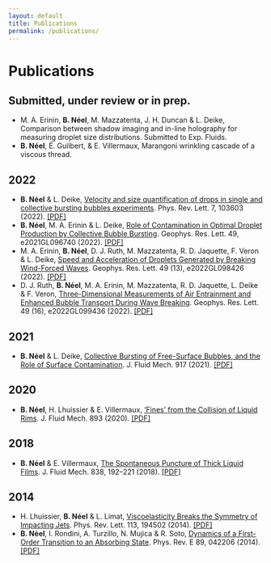 ```yaml
---
layout: default
title: Publications
permalink: /publications/
---
```



Publications
============

Submitted, under review or in prep.
-----------------------------------
* M. A. Erinin, **B. Néel**, M. Mazzatenta, J. H. Duncan & L. Deike, Comparison between shadow imaging and in-line holography for measuring droplet size distributions. Submitted to Exp. Fluids.
* **B. Néel**, É. Guilbert, & E. Villermaux, Marangoni wrinkling cascade of a viscous thread.

2022
----
* **B. Néel** & L. Deike, [Velocity and size quantification of drops in single and collective bursting bubbles experiments](https://doi.org/10.1103/PhysRevFluids.7.103603). Phys. Rev. Lett. 7, 103603 (2022). [[PDF]](/papers/Neel2022b.pdf)
* **B. Néel**, M. A. Erinin & L. Deike, [Role of Contamination in Optimal Droplet Production by Collective Bubble Bursting](https://doi.org/10.1029/2021GL096740). Geophys. Res. Lett. 49, e2021GL096740 (2022). [[PDF]](/papers/Neel2022a.pdf)
* M. A. Erinin, **B. Néel**, D. J. Ruth, M. Mazzatenta, R. D. Jaquette, F. Veron & L. Deike, [Speed and Acceleration of Droplets Generated by Breaking Wind-Forced Waves](https://doi.org/10.1029/2022GL098426). Geophys. Res. Lett. 49 (13), e2022GL098426 (2022). [[PDF]](/papers/Erinin2022.pdf)
* D. J. Ruth, **B. Néel**, M. A. Erinin, M. Mazzatenta, R. D. Jaquette, L. Deike & F. Veron, [Three-Dimensional Measurements of Air Entrainment and Enhanced Bubble Transport During Wave Breaking](https://doi.org/10.1029/2022GL099436). Geophys. Res. Lett. 49 (16), e2022GL099436 (2022). [[PDF]](/papers/Ruth2022.pdf)

2021
----
* **B. Néel** & L. Deike, [Collective Bursting of Free-Surface Bubbles, and the Role of Surface Contamination](https://doi.org/10.1017/jfm.2021.272). J. Fluid Mech. 917 (2021). [[PDF]](/papers/Neel2021.pdf)

2020
----

* **B. Néel**, H. Lhuissier & E. Villermaux, [‘Fines’ from the Collision of Liquid Rims](https://doi.org/10.1017/jfm.2020.235). J. Fluid Mech. 893 (2020). [[PDF]](/papers/Neel2020.pdf)


2018
----

* **B. Néel** & E. Villermaux, [The Spontaneous Puncture of Thick Liquid Films](https://doi.org/10.1017/jfm.2017.877). J. Fluid Mech. 838, 192–221 (2018). [[PDF]](/papers/Neel2018.pdf)


2014
----

* H. Lhuissier, **B. Néel** & L. Limat, [Viscoelasticity Breaks the Symmetry of Impacting Jets](https://doi.org/10.1103/PhysRevLett.113.194502). Phys. Rev. Lett. 113, 194502 (2014). [[PDF]](/papers/Lhuissier2014.pdf)
* **B. Néel**, I. Rondini, A. Turzillo, N. Mujica & R. Soto, [Dynamics of a First-Order Transition to an Absorbing State](https://doi.org/10.1103/PhysRevE.89.042206). Phys. Rev. E 89, 042206 (2014). [[PDF]](/papers/Neel2014.pdf)
